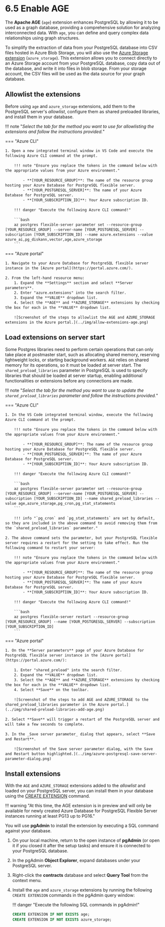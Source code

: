 # 6.5 Enable AGE

The **Apache AGE** (`age`) extension enhances PostgreSQL by allowing it to be used as a graph database, providing a comprehensive solution for analyzing interconnected data. With `age`, you can define and query complex data relationships using graph structures.

To simplify the extraction of data from your PostgreSQL database into CSV files hosted in Azure Blob Storage, you will also use the [Azure Storage extension](https://learn.microsoft.com/azure/postgresql/flexible-server/how-to-use-pg-azure-storage) (`azure_storage`). This extension allows you to connect directly to an Azure Storage account from your PostgreSQL database, copy data out of the database, and write it into files in blob storage. From your storage account, the CSV files will be used as the data source for your graph database.

## Allowlist the extensions

Before using `age` and `azure_storage` extensions, add them to the PostgreSQL server's _allowlist_, configure them as shared preloaded libraries, and install them in your database.

!!! note "_Select the tab for the method you want to use for allowlisting the extensions and follow the instructions provided._"

=== "Azure CLI"

    1. Open a new integrated terminal window in VS Code and execute the following Azure CLI command at the prompt.

        !!! note "Ensure you replace the tokens in the command below with the appropriate values from your Azure environment."
    
            - **[YOUR_RESOURCE_GROUP]**: The name of the resource group hosting your Azure Database for PostgreSQL flexible server.
            - **[YOUR_POSTGRESQL_SERVER]**: The name of your Azure Database for PostgreSQL server.
            - **[YOUR_SUBSCRIPTION_ID]**: Your Azure subscription ID.
        
        !!! danger "Execute the following Azure CLI command!"

        ```bash
        az postgres flexible-server parameter set --resource-group [YOUR_RESOURCE_GROUP] --server-name [YOUR_POSTGRESQL_SERVER] --subscription [YOUR_SUBSCRIPTION_ID] --name azure.extensions --value azure_ai,pg_diskann,vector,age,azure_storage
        ```

=== "Azure portal"

    1. Navigate to your Azure Database for PostgreSQL flexible server instance in the [Azure portal](https://portal.azure.com/).

    2. From the left-hand resource menu:
        1. Expand the **Settings** section and select **Server parameters**.
        2. Enter "azure.extensions" into the search filter.
        3. Expand the **VALUE** dropdown list.
        4. Select the **AGE** and **AZURE_STORAGE** extensions by checking the box for each in the **VALUE** dropdown list.

        ![Screenshot of the steps to allowlist the AGE and AZURE_STORAGE extensions in the Azure portal.](../img/allow-extensions-age.png)

## Load extensions on server start

Some Postgres libraries need to perform certain operations that can only take place at postmaster start, such as allocating shared memory, reserving lightweight locks, or starting background workers. `AGE` relies on shared memory for its operations, so it must be loaded at server start. The `shared_preload_libraries` parameter in PostgreSQL is used to specify libraries that should be loaded at server startup, enabling additional functionalities or extensions before any connections are made.

!!! note "_Select the tab for the method you want to use to update the `shared_preload_libraries` parameter and follow the instructions provided._"

=== "Azure CLI"

    1. In the VS Code integrated terminal window, execute the following Azure CLI command at the prompt.

        !!! note "Ensure you replace the tokens in the command below with the appropriate values from your Azure environment."
    
            - **[YOUR_RESOURCE_GROUP]**: The name of the resource group hosting your Azure Database for PostgreSQL flexible server.
            - **[YOUR_POSTGRESQL_SERVER]**: The name of your Azure Database for PostgreSQL server.
            - **[YOUR_SUBSCRIPTION_ID]**: Your Azure subscription ID.

        !!! danger "Execute the following Azure CLI command!"

        ```bash
        az postgres flexible-server parameter set --resource-group [YOUR_RESOURCE_GROUP] --server-name [YOUR_POSTGRESQL_SERVER] --subscription [YOUR_SUBSCRIPTION_ID] --name shared_preload_libraries --value age,azure_storage,pg_cron,pg_stat_statements
        ```
    
        !!! info "`pg_cron` and `pg_stat_statements` are set by default, so they are included in the above command to avoid removing them from the `shared_preload_libraries` parameter."

    2. The above command sets the parameter, but your PostgreSQL flexible server requires a restart for the setting to take effect. Run the following command to restart your server:

        !!! note "Ensure you replace the tokens in the command below with the appropriate values from your Azure environment."
    
            - **[YOUR_RESOURCE_GROUP]**: The name of the resource group hosting your Azure Database for PostgreSQL flexible server.
            - **[YOUR_POSTGRESQL_SERVER]**: The name of your Azure Database for PostgreSQL server.
            - **[YOUR_SUBSCRIPTION_ID]**: Your Azure subscription ID.

        !!! danger "Execute the following Azure CLI command!"

        ```bash
        az postgres flexible-server restart --resource-group [YOUR_RESOURCE_GROUP] --name [YOUR_POSTGRESQL_SERVER] --subscription [YOUR_SUBSCRIPTION_ID]
        ```

=== "Azure portal"

    1. On the **Server parameters** page of your Azure Database for PostgreSQL flexible server instance in the [Azure portal](https://portal.azure.com/):

        1. Enter "shared_preload" into the search filter.
        2. Expand the **VALUE** dropdown list.
        3. Select the **AGE** and **AZURE_STORAGE** extensions by checking the box for each in the **VALUE** dropdown list.
        4. Select **Save** on the toolbar.

        ![Screenshot of the steps to add AGE and AZURE_STORAGE to the shared_preload_libraries parameter in the Azure portal.](../img/shared-preload-libraries-add-age.png)

    2. Select **Save** will trigger a restart of the PostgreSQL server and will take a few seconds to complete.

    3. In the _Save server parameter_ dialog that appears, select **Save and Restart**.

        ![Screenshot of the Save server parameter dialog, with the Save and Restart button highlighted.](../img/azure-postgresql-save-server-parameter-dialog.png)

## Install extensions

With the `AGE` and `AZURE_STORAGE` extensions added to the _allowlist_ and loaded on your PostgreSQL server, you can install them in your database using the [CREATE EXTENSION](https://www.postgresql.org/docs/current/sql-createextension.html) command.

!!! warning "At this time, the AGE extension is in preview and will only be available for newly created Azure Database for PostgreSQL Flexible Server instances running at least PG13 up to PG16."

You will use **pgAdmin** to install the extension by executing a SQL command against your database.

1. On your local machine, return to the open instance of **pgAdmin** (or open it if you closed it after the setup tasks) and ensure it is connected to your PostgreSQL database.

2. In the pgAdmin **Object Explorer**, expand databases under your PostgreSQL server.

3. Right-click the **contracts** database and select **Query Tool** from the context menu.

4. Install the `age` and `azure_storage` extensions by running the following `CREATE EXTENSION` commands in the pgAdmin query window:

    !!! danger "Execute the following SQL commands in pgAdmin!"

    ```sql title=""
    CREATE EXTENSION IF NOT EXISTS age;
    CREATE EXTENSION IF NOT EXISTS azure_storage;
    ```
